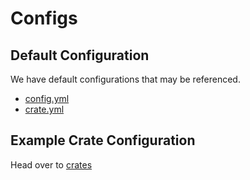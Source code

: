 # Configs

## Default Configuration

We have default configurations that may be referenced. 

* [config.yml](https://github.com/Hazebyte/CrateReloaded/blob/master/config/config.yml)
* [crate.yml](https://github.com/Hazebyte/CrateReloaded/blob/master/config/crate.yml)

## Example Crate Configuration

Head over to [crates](https://github.com/Hazebyte/CrateReloaded/blob/master/config/crate.yml)
